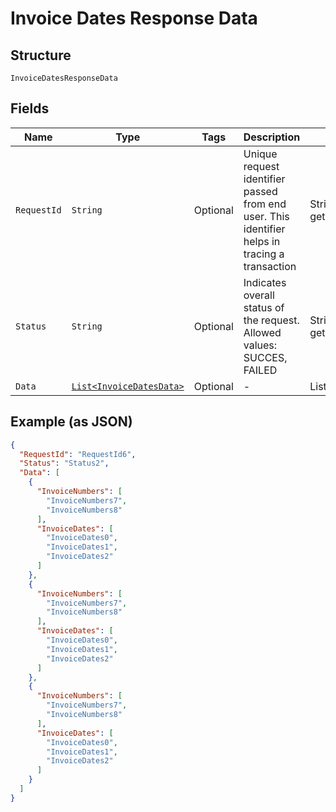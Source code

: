 
# Invoice Dates Response Data

## Structure

`InvoiceDatesResponseData`

## Fields

| Name | Type | Tags | Description | Getter | Setter |
|  --- | --- | --- | --- | --- | --- |
| `RequestId` | `String` | Optional | Unique request identifier passed from end user. This identifier helps in tracing a transaction | String getRequestId() | setRequestId(String requestId) |
| `Status` | `String` | Optional | Indicates overall status of the request. Allowed values: SUCCES, FAILED | String getStatus() | setStatus(String status) |
| `Data` | [`List<InvoiceDatesData>`](../../doc/models/invoice-dates-data.md) | Optional | - | List<InvoiceDatesData> getData() | setData(List<InvoiceDatesData> data) |

## Example (as JSON)

```json
{
  "RequestId": "RequestId6",
  "Status": "Status2",
  "Data": [
    {
      "InvoiceNumbers": [
        "InvoiceNumbers7",
        "InvoiceNumbers8"
      ],
      "InvoiceDates": [
        "InvoiceDates0",
        "InvoiceDates1",
        "InvoiceDates2"
      ]
    },
    {
      "InvoiceNumbers": [
        "InvoiceNumbers7",
        "InvoiceNumbers8"
      ],
      "InvoiceDates": [
        "InvoiceDates0",
        "InvoiceDates1",
        "InvoiceDates2"
      ]
    },
    {
      "InvoiceNumbers": [
        "InvoiceNumbers7",
        "InvoiceNumbers8"
      ],
      "InvoiceDates": [
        "InvoiceDates0",
        "InvoiceDates1",
        "InvoiceDates2"
      ]
    }
  ]
}
```

